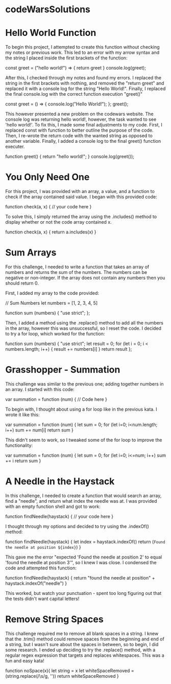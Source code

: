 # codeWarsSolutions

# Hello World Function
To begin this project, I attempted to create this function without checking my notes or previous work. This led to an error with my arrow syntax and the string I placed inside the first brackets of the function:

const greet = ("hello world!") => {
  return greet
}
console.log(greet);

After this, I checked through my notes and found my errors. I replaced the string in the first brackets with nothing, and removed the "return greet" and replaced it with a console log for the string "Hello World!". Finally, I replaced the final console.log with the correct function execution "greet()"

const greet = () => {
  console.log("Hello World!");
};
greet();

This however presented a new problem on the codewars website. The console log was returning hello world!, however, the task wanted to see 'hello world!'. To fix this, I made some final adjustments to my code. First, I replaced const with function to better outline the purpose of the code. Then, I re-wrote the return code with the wanted string as opposed to another variable. Finally, I added a console log to the final greet() function executer. 

function greet() {
  return "hello world!";
}
console.log(greet());

# You Only Need One
For this project, I was provided with an array, a value, and a function to check if the array contained said value. I began with this provided code:

function check(a, x) {
  // your code here
}

To solve this, I simply returned the array using the .includes() method to display whether or not the code array contained x.

function check(a, x) {
  return a.includes(x)
}

# Sum Arrays
For this challenge, I needed to write a function that takes an array of numbers and returns the sum of the numbers. The numbers can be negative or non-integer. If the array does not contain any numbers then you should return 0.

First, I added my array to the code provided:

// Sum Numbers
let numbers = [1, 2, 3, 4, 5]

function sum (numbers) {
    "use strict";
};

Then, I added a method using the .replace() method to add all the numbers in the array, however this was unsuccessful, so I reset the code. I decided to try a for loop, which worked for the function:

function sum (numbers) {
    "use strict";
    let result = 0;
  for (let i = 0; i < numbers.length; i++) {
    result += numbers[i]
  }
    return result
};

# Grasshopper - Summation
This challenge was similar to the previous one; adding together numbers in an array. I started with this code:

var summation = function (num) {
  // Code here
}

To begin with, I thought about using a for loop like in the previous kata. I wrote it like this:

var summation = function (num) {
  let sum = 0;
  for (let i=0; i<num.length; i++) 
    sum += num[i]
  return sum
}

This didn't seem to work, so I tweaked some of the for loop to improve the functionality:

var summation = function (num) {
  let sum = 0;
  for (let i=0; i<=num; i++) 
    sum += i
  return sum
}

# A Needle in the Haystack
In this challenge, I needed to create a function that would search an array, find a "needle", and return what index the needle was at. I was provided with an empty function shell and got to work:

function findNeedle(haystack) {
  // your code here
}

I thought through my options and decided to try using the .indexOf() method:

function findNeedle(haystack) {
  let index = haystack.indexOf()
 return (`Found the needle at position ${index}`)
}

This gave me the error "expected 'Found the needle at position 2' to equal 'found the needle at position 3'", so I knew I was close. I condensed the code and attempted this function:

function findNeedle(haystack) {
 return "found the needle at position" + haystack.indexOf("needle")
}

This worked, but watch your punctuation - spent too long figuring out that the tests didn't want capital letters!

# Remove String Spaces
This challenge required me to remove all blank spaces in a string. I knew that the .trim() method could remove spaces from the beginning and end of a string, but I wasn't sure about the spaces in between, so to begin, I did some research. I ended up deciding to try the .replace() method, with a regular regex expression that targets and replaces whitespaces. This was a fun and easy kata!

function noSpace(x){
let string = x
let whiteSpaceRemoved = (string.replace(/\s/g, ''))
return whiteSpaceRemoved
}




